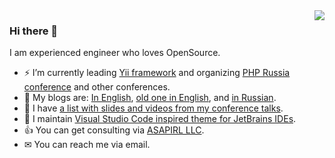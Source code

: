 <img align='right' src="https://github-readme-stats.vercel.app/api?username=samdark&show_icons=true">

### Hi there 👋

I am experienced engineer who loves OpenSource.

- ⚡ I’m currently leading [Yii framework](https://www.yiiframework.com/) and organizing [PHP Russia conference](https://phprussia.ru/) and other conferences.
- 📖 My blogs are: [In English](https://t.me/samdark_blog), [old one in English](https://en.rmcreative.ru/), and [in Russian](https://rmcreative.ru/).
- 🎤 I have [a list with slides and videos from my conference talks](https://slides.rmcreative.ru/).
- 🎨 I maintain [Visual Studio Code inspired theme for JetBrains IDEs](https://github.com/samdark/intellij-visual-studio-code-dark-plus).
- 👍 You can get consulting via [ASAPIRL LLC](https://asapirl.com/).
- ✉ You can reach me via email.
